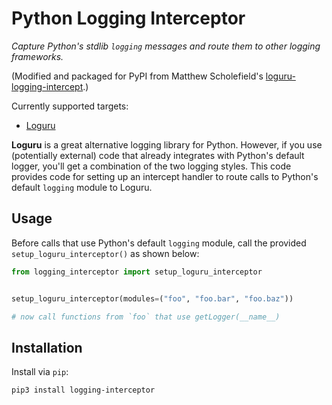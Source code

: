 # Python Logging Interceptor

*Capture Python's stdlib `logging` messages and route them to other logging frameworks.*

(Modified and packaged for PyPI from Matthew Scholefield's
[loguru-logging-intercept][r1].)

Currently supported targets:

* [Loguru][r2]

**Loguru** is a great alternative logging library for Python. However, if you use
(potentially external) code that already integrates with Python's default logger, you'll
get a combination of the two logging styles. This code provides code for setting up an
intercept handler to route calls to Python's default `logging` module to Loguru.

## Usage

Before calls that use Python's default `logging` module, call the provided
`setup_loguru_interceptor()` as shown below:

```python
from logging_interceptor import setup_loguru_interceptor


setup_loguru_interceptor(modules=("foo", "foo.bar", "foo.baz"))

# now call functions from `foo` that use getLogger(__name__)
```

## Installation

Install via `pip`:

```bash
pip3 install logging-interceptor
```

[r1]: https://github.com/MatthewScholefield/loguru-logging-intercept
[r2]: https://github.com/Delgan/loguru
